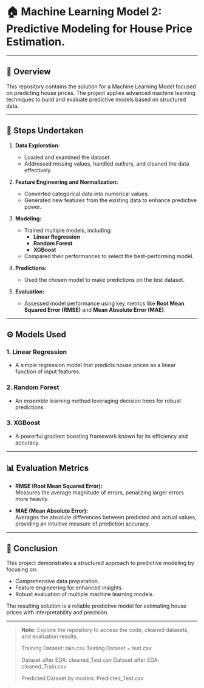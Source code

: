 # 🏠 Machine Learning Model 2: Predictive Modeling for House Price Estimation.

---

## 📖 Overview

This repository contains the solution for a Machine Learning Model focused on predicting house prices. The project applies advanced machine learning techniques to build and evaluate predictive models based on structured data.

---

## 🚀 Steps Undertaken

1. **Data Exploration:**  
   - Loaded and examined the dataset.  
   - Addressed missing values, handled outliers, and cleaned the data effectively.  

2. **Feature Engineering and Normalization:**  
   - Converted categorical data into numerical values.  
   - Generated new features from the existing data to enhance predictive power.  

3. **Modeling:**  
   - Trained multiple models, including:  
     - **Linear Regression**  
     - **Random Forest**  
     - **XGBoost**  
   - Compared their performances to select the best-performing model.

4. **Predictions:**  
   - Used the chosen model to make predictions on the test dataset.

5. **Evaluation:**  
   - Assessed model performance using key metrics like **Root Mean Squared Error (RMSE)** and **Mean Absolute Error (MAE)**.

---

## ⚙️ Models Used

### 1. **Linear Regression**
- A simple regression model that predicts house prices as a linear function of input features.

### 2. **Random Forest**
- An ensemble learning method leveraging decision trees for robust predictions.

### 3. **XGBoost**
- A powerful gradient boosting framework known for its efficiency and accuracy.

---

## 📊 Evaluation Metrics

- **RMSE (Root Mean Squared Error):**  
  Measures the average magnitude of errors, penalizing larger errors more heavily.

- **MAE (Mean Absolute Error):**  
  Averages the absolute differences between predicted and actual values, providing an intuitive measure of prediction accuracy.

---

## 🏁 Conclusion

This project demonstrates a structured approach to predictive modeling by focusing on:
- Comprehensive data preparation.
- Feature engineering for enhanced insights.
- Robust evaluation of multiple machine learning models.



The resulting solution is a reliable predictive model for estimating house prices with interpretability and precision.

---

> **Note:** Explore the repository to access the code, cleaned datasets, and evaluation results.
> 
> Training Dataset: tain.csv
> Testing Dataset = test.csv
>
> Dataset after EDA: cleaned_Test.csv
> Dataset after EDA: cleaned_Train.csv
>
> Predicted Dataset by models: Predicted_Test.csv
